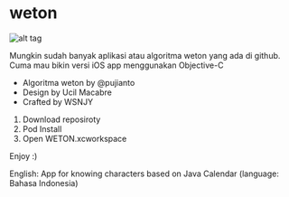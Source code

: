 # weton

![alt tag](http://i.imgur.com/Wq0jCiZ.gif)

Mungkin sudah banyak aplikasi atau algoritma weton yang ada di github. Cuma mau bikin versi iOS app menggunakan Objective-C

- Algoritma weton by @pujianto
- Design by Ucil Macabre
- Crafted by WSNJY

1. Download reposiroty
2. Pod Install
3. Open WETON.xcworkspace

Enjoy :)

English: App for knowing characters based on Java Calendar (language: Bahasa Indonesia)

